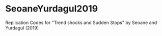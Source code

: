 # SeoaneYurdagul2019
Replication Codes for "Trend shocks and Sudden Stops" by Seoane and Yurdagul (2019)
